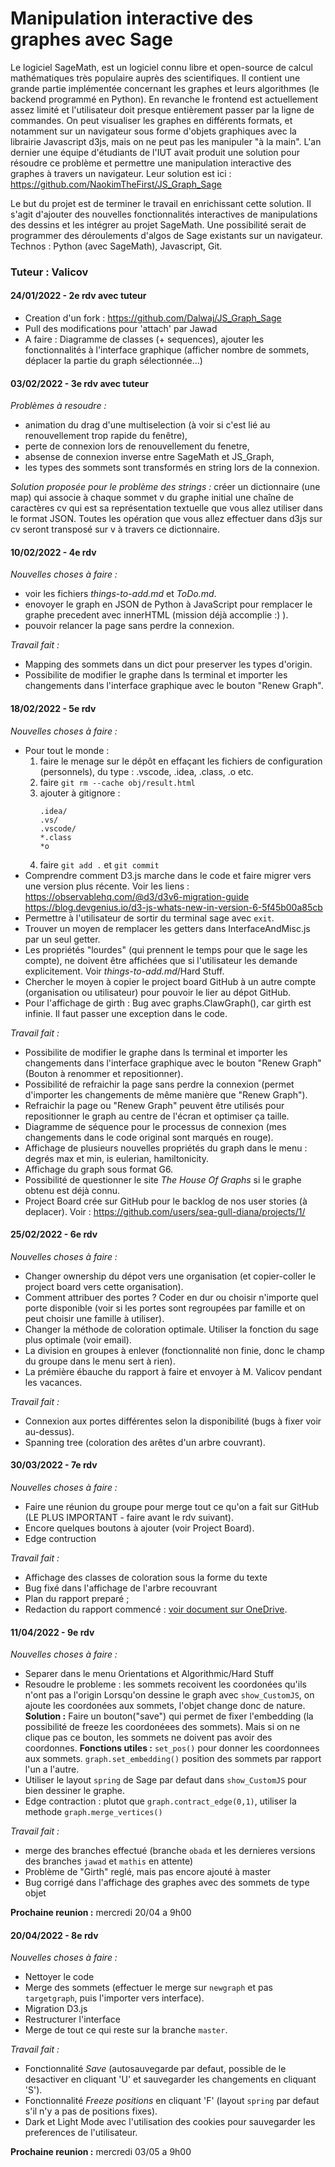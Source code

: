 # Manipulation interactive des graphes avec Sage
Le logiciel SageMath, est un logiciel connu libre et open-source de calcul mathématiques très populaire auprès des scientifiques. Il contient une grande partie implémentée concernant les graphes et leurs algorithmes (le backend programmé en Python). En revanche le frontend est actuellement assez limité et l'utilisateur doit presque entièrement passer par la ligne de commandes. On peut visualiser les graphes en différents formats, et notamment sur un navigateur sous forme d'objets graphiques avec la librairie Javascript d3js, mais on ne peut pas les manipuler "à la main". L'an dernier une équipe d'étudiants de l'IUT avait produit une solution pour résoudre ce problème et permettre une manipulation interactive des graphes à travers un navigateur. Leur solution est ici : https://github.com/NaokimTheFirst/JS_Graph_Sage 

Le but du projet est de terminer le travail en enrichissant cette solution. Il s'agit d'ajouter des nouvelles fonctionnalités interactives de manipulations des dessins et les intégrer au projet SageMath. Une possibilité serait de programmer des déroulements d'algos de Sage existants sur un navigateur. Technos : Python (avec SageMath), Javascript, Git.

### Tuteur : Valicov

#### 24/01/2022 - 2e rdv avec tuteur
- Creation d'un fork : https://github.com/Dalwaj/JS_Graph_Sage
- Pull des modifications pour 'attach' par Jawad
- A faire : Diagramme de classes (+ sequences), ajouter les fonctionnalités à l'interface graphique (afficher nombre de sommets, déplacer la partie du graph sélectionnée...)

#### 03/02/2022 - 3e rdv avec tuteur
*Problèmes à resoudre :* 
- animation du drag d'une multiselection (à voir si c'est lié au renouvellement trop rapide du fenêtre),
- perte de connexion lors de renouvellement du fenetre, 
- absense de connexion inverse entre SageMath et JS_Graph,
- les types des sommets sont transformés en string lors de la connexion.

*Solution proposée pour le problème des strings :* créer un dictionnaire (une map) qui associe à chaque sommet v du graphe initial une chaîne de caractères cv qui est sa représentation textuelle que vous allez utiliser dans le format JSON. Toutes les opération que vous allez effectuer dans d3js sur cv seront transposé sur v à travers ce dictionnaire.

#### 10/02/2022 - 4e rdv
*Nouvelles choses à faire :* 
- voir les fichiers _things-to-add.md_ et _ToDo.md_.
- enovoyer le graph en JSON de Python à JavaScript pour remplacer le graphe precedent avec innerHTML (mission déjà accomplie :) ).
- pouvoir relancer la page sans perdre la connexion.

*Travail fait :*
- Mapping des sommets dans un dict pour preserver les types d'origin.
- Possibilite de modifier le graphe dans ls terminal et importer les changements dans l'interface graphique avec le bouton "Renew Graph".

#### 18/02/2022 - 5e rdv
*Nouvelles choses à faire :*
- Pour tout le monde : 
    1. faire le menage sur le dépôt en effaçant les fichiers de configuration (personnels), du type : .vscode, .idea, .class, .o etc.
    2. faire `git rm --cache obj/result.html`
    3. ajouter à gitignore : 
        ```
        .idea/
        .vs/
        .vscode/
        *.class
        *o
        ```
    4. faire `git add .` et `git commit`
- Comprendre comment D3.js marche dans le code et faire migrer vers une version plus récente. Voir les liens : 
https://observablehq.com/@d3/d3v6-migration-guide
https://blog.devgenius.io/d3-js-whats-new-in-version-6-5f45b00a85cb
- Permettre à l'utilisateur de sortir du terminal sage avec `exit`.
- Trouver un moyen de remplacer les getters dans InterfaceAndMisc.js par un seul getter.
- Les propriétés "lourdes" (qui prennent le temps pour que le sage les compte), ne doivent être affichées que si l'utilisateur les demande explicitement. Voir _things-to-add.md_/Hard Stuff.
- Chercher le moyen à copier le project board GitHub à un autre compte (organisation ou utilisateur) pour pouvoir le lier au dépot GitHub.
- Pour l'affichage de girth : Bug avec graphs.ClawGraph(), car girth est infinie. Il faut passer une exception dans le code.

*Travail fait :*
- Possibilite de modifier le graphe dans ls terminal et importer les changements dans l'interface graphique avec le bouton "Renew Graph" (Bouton à renommer et repositionner).
- Possibilité de refraichir la page sans perdre la connexion (permet d'importer les changements de même manière que "Renew Graph").
- Refraichir la page ou "Renew Graph" peuvent être utilisés pour repositionner le graph au centre de l'écran et optimiser ça taille.
- Diagramme de séquence pour le processus de connexion (mes changements dans le code original sont marqués en rouge).
- Affichage de plusieurs nouvelles propriétés du graph dans le menu : degrés max et min, is eulerian, hamiltonicity.
- Affichage du graph sous format G6.
- Possibilité de questionner le site _The House Of Graphs_ si le graphe obtenu est déjà connu.
- Project Board crée sur GitHub pour le backlog de nos user stories (à deplacer). Voir : https://github.com/users/sea-gull-diana/projects/1/

#### 25/02/2022 - 6e rdv
*Nouvelles choses à faire :*
- Changer ownership du dépot vers une organisation (et copier-coller le project board vers cette organisation).
- Comment attribuer des portes ? Coder en dur ou choisir n'importe quel porte disponible (voir si les portes sont regroupées par famille et on peut choisir une famille à utiliser).
- Changer la méthode de coloration optimale. Utiliser la fonction du sage plus optimale (voir email).
- La division en groupes à enlever (fonctionnalité non finie, donc le champ du groupe dans le menu sert à rien).
- La prémière ébauche du rapport à faire et envoyer à M. Valicov pendant les vacances.

*Travail fait :*
- Connexion aux portes différentes selon la disponibilité (bugs à fixer voir au-dessus).
- Spanning tree (coloration des arêtes d'un arbre couvrant).

#### 30/03/2022 - 7e rdv
*Nouvelles choses à faire :*
- Faire une réunion du groupe pour merge tout ce qu'on a fait sur GitHub (LE PLUS IMPORTANT - faire avant le rdv suivant).
- Encore quelques boutons à ajouter (voir Project Board).
- Edge contruction

*Travail fait :*
- Affichage des classes de coloration sous la forme du texte
- Bug fixé dans l'affichage de l'arbre recouvrant
- Plan du rapport preparé ;
- Redaction du rapport commencé : [voir document sur OneDrive](https://1drv.ms/w/s!Ah20cN1s-zt3h78TY4GmdzCLvJmvOQ?e=JR4fun).

#### 11/04/2022 - 9e rdv
*Nouvelles choses à faire :*
- Separer dans le menu Orientations et Algorithmic/Hard Stuff
- Resoudre le probleme : les sommets recoivent les coordonées qu'ils n'ont pas a l'origin
Lorsqu'on dessine le graph avec `show_CustomJS`, on ajoute les coordonées aux sommets, l'objet change donc de nature.
**Solution :** 
Faire un bouton("save") qui permet de fixer l'embedding (la possibilité de freeze les coordonéees des sommets). Mais si on ne clique pas ce bouton, les sommets ne doivent pas avoir des coordonnes.
**Fonctions utiles :**
`set_pos()` pour donner les coordonnees aux sommets.
`graph.set_embedding()` position des sommets par rapport l'un a l'autre.
- Utiliser le layout `spring` de Sage par defaut dans `show_CustomJS` pour bien dessiner le graphe.
- Edge contraction : plutot que `graph.contract_edge(0,1)`, utiliser la methode `graph.merge_vertices()`

*Travail fait :*
- merge des branches effectué (branche `obada` et les dernieres versions des branches `jawad` et `mathis` en attente)
- Problème de "Girth" reglé, mais pas encore ajouté à master
- Bug corrigé dans l'affichage des graphes avec des sommets de type objet

**Prochaine reunion :** mercredi 20/04 a 9h00
#### 20/04/2022 - 8e rdv
*Nouvelles choses à faire :*
- Nettoyer le code
- Merge des sommets (effectuer le merge sur `newgraph` et pas `targetgraph`, puis l'importer vers interface). 
- Migration D3.js
- Restructurer l'interface
- Merge de tout ce qui reste sur la branche `master`.

*Travail fait :*
- Fonctionnalité *Save* (autosauvegarde par defaut, possible de le desactiver en cliquant 'U' et sauvegarder les changements en cliquant 'S').
- Fonctionnalité *Freeze positions* en cliquant 'F' (layout `spring` par defaut s'il n'y a pas de positions fixes).
- Dark et Light Mode avec l'utilisation des cookies pour sauvegarder les preferences de l'utilisateur.

**Prochaine reunion :** mercredi 03/05 a 9h00
